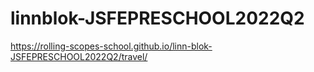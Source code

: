 # linnblok-JSFEPRESCHOOL2022Q2
https://rolling-scopes-school.github.io/linn-blok-JSFEPRESCHOOL2022Q2/travel/